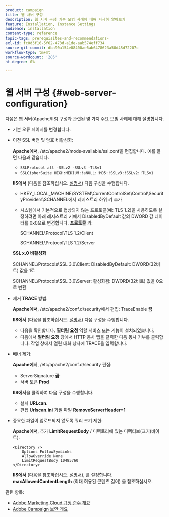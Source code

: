 ```yaml
---
product: campaign
title: 웹 서버 구성
description: 웹 서버 구성 기본 모범 사례에 대해 자세히 알아보기
feature: Installation, Instance Settings
audience: installation
content-type: reference
topic-tags: prerequisites-and-recommendations-
exl-id: fc0d3f16-5f62-473d-a1de-aab574eff734
source-git-commit: dba90a154e08400ae6ab6478623a50d48d72207c
workflow-type: tm+mt
source-wordcount: '285'
ht-degree: 0%

---
```


# 웹 서버 구성 {#web-server-configuration}



다음은 웹 서버(Apache/IIS) 구성과 관련된 몇 가지 주요 모범 사례에 대해 설명합니다.

* 기본 오류 페이지를 변경합니다.

* 이전 SSL 버전 및 암호 비활성화:

  **Apache에서**, /etc/apache2/mods-available/ssl.conf을 편집합니다. 예를 들면 다음과 같습니다.

   * `SSLProtocol all -SSLv2 -SSLv3 -TLSv1`
   * `SSLCipherSuite HIGH:MEDIUM:!aNULL:!MD5:!SSLv3:!SSLv2:!TLSv1`

  **IIS에서** (다음을 참조하십시오. [설명서](https://support.microsoft.com/en-us/kb/245030)) 다음 구성을 수행합니다.

   * HKEY_LOCAL_MACHINE\SYSTEM\CurrentControlSet\Control\SecurityProviders\SCHANNEL에서 레지스트리 하위 키 추가
   * 시스템에서 기본적으로 협상되지 않는 프로토콜(예: TLS 1.2)을 사용하도록 설정하려면 아래 레지스트리 키에서 DisabledByDefault 값의 DWORD 값 데이터를 0x0으로 변경합니다. **프로토콜** 키:

     SCHANNEL\Protocol\TLS 1.2\Client

     SCHANNEL\Protocol\TLS 1.2\Server

  **SSL x.0 비활성화**

  SCHANNEL\Protocols\SSL 3.0\Client: DisabledByDefault: DWORD(32비트) 값을 1로

  SCHANNEL\Protocols\SSL 3.0\Server: 활성화됨: DWORD(32비트) 값을 0으로 변환

* 제거 **TRACE** 방법:

  **Apache에서**, /etc/apache2/conf.d/security에서 편집: TraceEnable **끔**

  **IIS에서** (다음을 참조하십시오. [설명서](https://www.iis.net/configreference/system.webserver/security/requestfiltering/verbs)) 다음 구성을 수행합니다.

   * 다음을 확인합니다. **필터링 요청** 역할 서비스 또는 기능이 설치되었습니다.
   * 다음에서 **필터링 요청** 창에서 HTTP 동사 탭을 클릭한 다음 동사 거부를 클릭합니다. 작업 창에서 열린 대화 상자에 TRACE을 입력합니다.

* 배너 제거:

  **Apache에서**, /etc/apache2/conf.d/security 편집:

   * ServerSignature **끔**
   * 서버 토큰 **Prod**

  **IIS에서**&#x200B;을 클릭하여 다음 구성을 수행합니다.

   * 설치 **URLcan**.
   * 편집 **Urlscan.ini** 가질 파일 **RemoveServerHeader=1**

* 중요한 파일이 업로드되지 않도록 쿼리 크기 제한:

  **Apache에서**, 추가 **LimitRequestBody** / 디렉토리에 있는 디렉티브(크기(바이트).

  ```
  <Directory />
      Options FollowSymLinks
      AllowOverride None
      LimitRequestBody 10485760
  </Directory>
  ```

  **IIS에서** (다음을 참조하십시오. [설명서](https://www.iis.net/configreference/system.webserver/security/requestfiltering/requestlimits)), 를 설정합니다. **maxAllowedContentLength** (최대 허용된 콘텐츠 길이) 을 참조하십시오.

관련 항목:

* [Adobe Marketing Cloud 규정 준수 개요](https://experienceleague.adobe.com/en/docs/experience-platform/landing/governance-privacy-security/overview#privacy)
* [Adobe Campaign 보안 개요](https://experienceleague.adobe.com/en/docs/experience-platform/landing/governance-privacy-security/overview#security)
